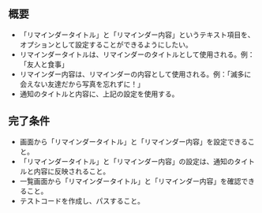## 概要
- 「リマインダータイトル」と「リマインダー内容」というテキスト項目を、オプションとして設定することができるようにしたい。
- リマインダータイトルは、リマインダーのタイトルとして使用される。例：「友人と食事」
- リマインダー内容は、リマインダーの内容として使用される。例：「滅多に会えない友達だから写真を忘れずに！」
- 通知のタイトルと内容に、上記の設定を使用する。

## 完了条件
- 画面から「リマインダータイトル」と「リマインダー内容」を設定できること。
- 「リマインダータイトル」と「リマインダー内容」の設定は、通知のタイトルと内容に反映されること。
- 一覧画面から「リマインダータイトル」と「リマインダー内容」を確認できること。
- テストコードを作成し、パスすること。

